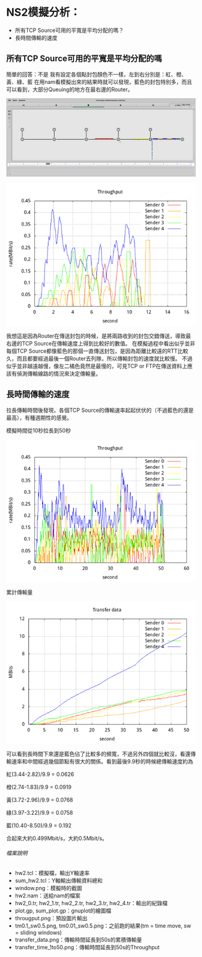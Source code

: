 NS2模擬分析：
========================================
* 所有TCP Source可用的平寬是平均分配的嗎？
* 長時間傳輸的速度

所有TCP Source可用的平寬是平均分配的嗎
----------------------------------------
簡單的回答：不是
我有設定各個點封包顏色不一樣，左到右分別是：紅、橙、黃、綠、藍
在用nam看模擬出來的結果時就可以發現，藍色的封包特別多，而且可以看到，大部分Queuing的地方在最右邊的Router。

![./window.png](https://github.com/Lipraxde/Computer_Network/blob/master/homework_2/window.png?raw=true)

![./tm0.1\_sw0.5.png](https://github.com/Lipraxde/Computer_Network/blob/master/homework_2/tm0.1_sw0.5.png?raw=true)

我想這是因為Router在傳送封包的時候，是將兩路收到的封包交錯傳送，導致最右邊的TCP Source在傳輸速度上得到比較好的數值。
在模擬過程中看出似乎並非每個TCP Source都像藍色的那個一直傳送封包，是因為距離比較遠的RTT比較久，而且都要經過最後一個Router去列隊，所以傳輸封包的速度就比較慢。
不過似乎並非越遠越慢，像左二橘色竟然是最慢的，可見TCP or FTP在傳送資料上應該有偵測傳輸線路的情況來決定傳輸量。

長時間傳輸的速度
----------------------------------------
拉長傳輸時間後發現，各個TCP Source的傳輸速率起起伏伏的（不過藍色的還是最高），有種週期性的感覺。

模擬時間從10秒拉長到50秒

![./transfer\_time\_1to50.png](https://github.com/Lipraxde/Computer_Network/blob/master/homework_2/transfer_time_1to50.png?raw=true)

累計傳輸量

![./transfer\_data.png](https://github.com/Lipraxde/Computer_Network/blob/master/homework_2/transfer_data.png?raw=true)

可以看到長時間下來還是藍色佔了比較多的頻寬，不過另外四個就比較沒，看還傳輸速率和中間經過幾個節點有很大的關係。看到最後9.9秒的時候總傳輸速度約為

紅(3.44-2.82)/9.9 = 0.0626

橙(2.74-1.83)/9.9 = 0.0919

黃(3.72-2.96)/9.9 = 0.0768

綠(3.97-3.22)/9.9 = 0.0758

藍(10.40-8.50)/9.9 = 0.192

合起來大約0.499Mbit/s，大約0.5Mbit/s。

###### 檔案說明
* hw2.tcl：模擬檔，輸出Y軸速率
* sum\_hw2.tcl：Y軸輸出傳輸資料總和
* window.png：模擬時的截圖
* hw2.nam：送給nam的檔案
* hw2\_0.tr, hw2\_1.tr, hw2\_2.tr, hw2\_3.tr, hw2\_4.tr：輸出的紀錄檔
* plot.gp, sum\_plot.gp：gnuplot的繪圖檔
* througput.png：預設圖片輸出
* tm0.1\_sw0.5.png, tm0.01\_sw0.5.png：之前跑的結果(tm = time move, sw = sliding windows)
* transfer\_data.png：傳輸時間延長到50s的累積傳輸量
* transfer\_time\_1to50.png：傳輸時間延長到50s的Throughput
